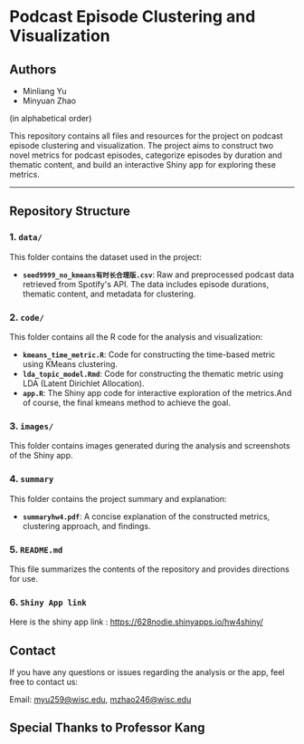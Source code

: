 
# Podcast Episode Clustering and Visualization
## Authors 
- Minliang Yu 
- Minyuan Zhao

(in alphabetical order) 

This repository contains all files and resources for the project on podcast episode clustering and visualization. The project aims to construct two novel metrics for podcast episodes, categorize episodes by duration and thematic content, and build an interactive Shiny app for exploring these metrics.

---

## Repository Structure

### 1. `data/`
This folder contains the dataset used in the project:
- **`seed9999_no_kmeans有时长合理版.csv`**: Raw and preprocessed podcast data retrieved from Spotify's API. The data includes episode durations, thematic content, and metadata for clustering.

### 2. `code/`
This folder contains all the R code for the analysis and visualization:
- **`kmeans_time_metric.R`**: Code for constructing the time-based metric using KMeans clustering.
- **`lda_topic_model.Rmd`**: Code for constructing the thematic metric using LDA (Latent Dirichlet Allocation).
- **`app.R`**: The Shiny app code for interactive exploration of the metrics.And of course, the final kmeans method to achieve the goal.

### 3. `images/`
This folder contains images generated during the analysis and screenshots of the Shiny app.

### 4. `summary`
This folder contains the project summary and explanation:
- **`summaryhw4.pdf`**: A concise explanation of the constructed metrics, clustering approach, and findings.

### 5. `README.md`
This file summarizes the contents of the repository and provides directions for use.
### 6. `Shiny App link`
Here is the shiny app link : https://628nodie.shinyapps.io/hw4shiny/

## Contact
If you have any questions or issues regarding the analysis or the app, feel free to contact us:

  Email: myu259@wisc.edu, mzhao246@wisc.edu

 
**Special Thanks to Professor Kang**
---
